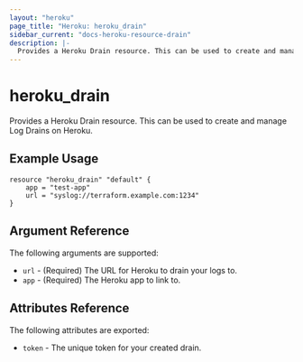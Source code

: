```yaml
---
layout: "heroku"
page_title: "Heroku: heroku_drain"
sidebar_current: "docs-heroku-resource-drain"
description: |-
  Provides a Heroku Drain resource. This can be used to create and manage Log Drains on Heroku.
---
```


# heroku\_drain

Provides a Heroku Drain resource. This can be used to
create and manage Log Drains on Heroku.

## Example Usage

```
resource "heroku_drain" "default" {
    app = "test-app"
    url = "syslog://terraform.example.com:1234"
}
```

## Argument Reference

The following arguments are supported:

* `url` - (Required) The URL for Heroku to drain your logs to.
* `app` - (Required) The Heroku app to link to.

## Attributes Reference

The following attributes are exported:

* `token` - The unique token for your created drain.
